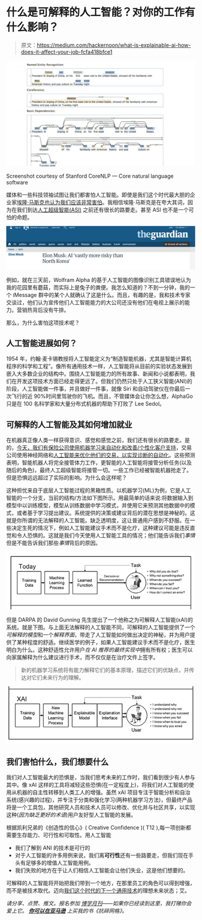 # 什么是可解释的人工智能？对你的工作有什么影响？

> 原文：<https://medium.com/hackernoon/what-is-explainable-ai-how-does-it-affect-your-job-fcfa418bfce1>

![](img/c6e68aa8213a218ffbcef78f83f69f97.png)

Screenshot courtesy of Stanford CoreNLP — Core natural language software

媒体和一些科技领袖试图让我们都害怕人工智能。即使是我们这个时代最大胆的企业家[埃隆·马斯克也认为我们应该非常害怕](https://www.theguardian.com/technology/2017/aug/14/elon-musk-ai-vastly-more-risky-north-korea)。我相信埃隆·马斯克是在夸大其词，因为在我们到达[人工超级智能(ASI)](https://www.wired.com/2017/04/the-myth-of-a-superhuman-ai/) 之前还有很长的路要走。甚至 ASI 也不是一个可怕的命题。

![](img/17f562955369282c513e2fba81dc3026.png)

例如，就在三天前，Wolfram Alpha 的基于人工智能的图像识别工具错误地认为我的花园里有蘑菇，而实际上是兔子的粪便。我怎么知道的？不到一分钟，我的一个 iMessage 群中的某个人就确认了这是什么。而且，有趣的是，我和技术专家交谈过，他们认为宣传他们人工智能能力的大公司还没有他们在电视上展示的能力。营销热背后没有牛排。

那么，为什么害怕这项技术呢？

## 人工智能进展如何？

1954 年，约翰·麦卡锡教授将人工智能定义为“制造智能机器，尤其是智能计算机程序的科学和工程”。像所有通用技术一样，人工智能将从目前的实验状态发展到嵌入大多数企业的结构中。围绕人工智能能力的所有故事、新闻和小说都表明，我们在开发这项技术方面已经走得更远了。但我们仍然只处于人工狭义智能(ANI)的阶段，人工智能做一件事，并且做好一件事，就像 Siri 和自动驾驶仪在你最后一次飞行的近 90%时间里驾驶你的飞机。而且，不管媒体会让你怎么想，AlphaGo 只是在 100 名科学家和大量分布式机器的帮助下打败了 Lee Sedol。

## 可解释的人工智能及其如何增加就业

在机器真正像人类一样获得意识、感觉和感觉之前，我们还有很长的路要走。是的，[今天，我们有保险公司使用机器学习来自动化和改善/个性化客户支持](https://hbr.org/cover-story/2017/07/the-business-of-artificial-intelligence)，交易公司使用神经网络和[人工智能来优化他们的交易，以实现诊断的自动化](https://www.newyorker.com/magazine/2017/04/03/ai-versus-md)。这些预测表明，智能机器人将完全接管体力工作，更智能的人工智能将接管分析任务(以及随后的角色)，最终人工超级智能将接管一切。一些工作已经被智能机器抢走了。但是恐惧远远超过了实际的影响。为什么会这样呢？

这种担忧来自于底层人工智能过程的黑箱性质。以机器学习(ML)为例，它是人工智能的一个分支，当前的结构/方法如下图所示。用最简单的话来说:将数据输入到模型中以训练模型，模型从训练数据中学习模式，并使用它来预测其他数据中的模式，或者基于学习提出建议。系统提供的决策或建议背后的潜在思想是神秘的。这就是你所谓的无法解释的人工智能。缺乏透明度，这让普通用户感到不舒服。在一些决定生死的情况下，例如人工智能建议手术而不是化疗，这种建议可能是违反直觉和令人恐惧的。这就是我们今天使用人工智能工具的情况；他们能告诉我们*事情*但是不能告诉我们那些*事情*背后的原因。

![](img/fa647967c0c3044bd555237bb321a006.png)

但是 DARPA 的 David Gunning 先生提出了一个他称之为可解释人工智能(xAI)的系统。就是下图。与上面无法解释的人工智能不同，可解释的人工智能提供了一个*可解释的模型*和一个*解释界面*，带走了人工智能如何做出决定的神秘，并为用户提供了某种程度的舒适。继续医学的例子，如果人工智能建议手术而不是化疗，医生明白为什么。这种舒适性允许用户*在 AI 推荐的最终实现中*拥有所有权；医生可以向家属解释为什么建议进行手术，而不仅仅是在治疗文件上签字。

> 新的机器学习系统将有能力解释它们的基本原理，描述它们的优缺点，并传达对它们未来行为的理解。

![](img/1d2181881bfde43020fac2e02909c7bb.png)

## **我们害怕什么，我们想要什么**

我们对人工智能最大的恐惧是，当我们思考未来的工作时，我们看到很少有人参与其中。像 xAI 这样的工具将减轻这些恐惧(在一定程度上)，将我们对人工智能的使用从机器的自主性转移到人类工人的增强。虽然 xAI 项目专注于智能分析和自治系统(感兴趣的过程)，并专注于分类和强化学习(两种机器学习方法)，但最终产品将是一个工具包，其他研究人员和技术人员可以修改、优化并与社区共享，以实现这种(*因为缺乏更好的术语*)用户友好型人工智能的发展。

根据凯利兄弟的《创造性的信心》( Creative Confidence )( T12 ),每一项创新都需要生存能力、可行性和可取性。用人工智能

*   我们了解到 ANI 的技术是可行的
*   对于人工智能的许多用例来说，我们离**可行性**还有一些路要走，但我们现在手头有足够多的增值人工智能用例。
*   我们失败的地方在于让人们相信人工智能会让他们失业，这是他们想要的。

可解释的人工智能将开始把我们带到一个地方，在那里员工的角色可以得到增强，而不是被技术取代。迈向[我们这个时代的下一个通用技术](https://www.linkedin.com/pulse/amplified-intelligence-new-buzzword-death-your-job-seyi-fabode/)的理想未来状态；艾。

*请分享、点赞、推文。报名参加* [*博学月刊*](https://www.getrevue.co/profile/seyifabo?utm_campaign=Issue&utm_content=forwarded&utm_medium=email&utm_source=Seyi+Fabode)*——如果你已经读到这里，我打赌你会爱上它。* [***你可以在亚马逊***](https://www.amazon.com/dp/B072875DFJ) *上买我的书《抗碎网格》。*